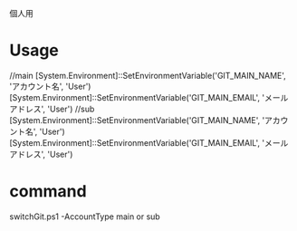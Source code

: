 個人用


# Usage
//main
[System.Environment]::SetEnvironmentVariable('GIT_MAIN_NAME', 'アカウント名', 'User')
[System.Environment]::SetEnvironmentVariable('GIT_MAIN_EMAIL', 'メールアドレス', 'User')
//sub
[System.Environment]::SetEnvironmentVariable('GIT_MAIN_NAME', 'アカウント名', 'User')
[System.Environment]::SetEnvironmentVariable('GIT_MAIN_EMAIL', 'メールアドレス', 'User')


# command
switchGit.ps1 -AccountType main or sub